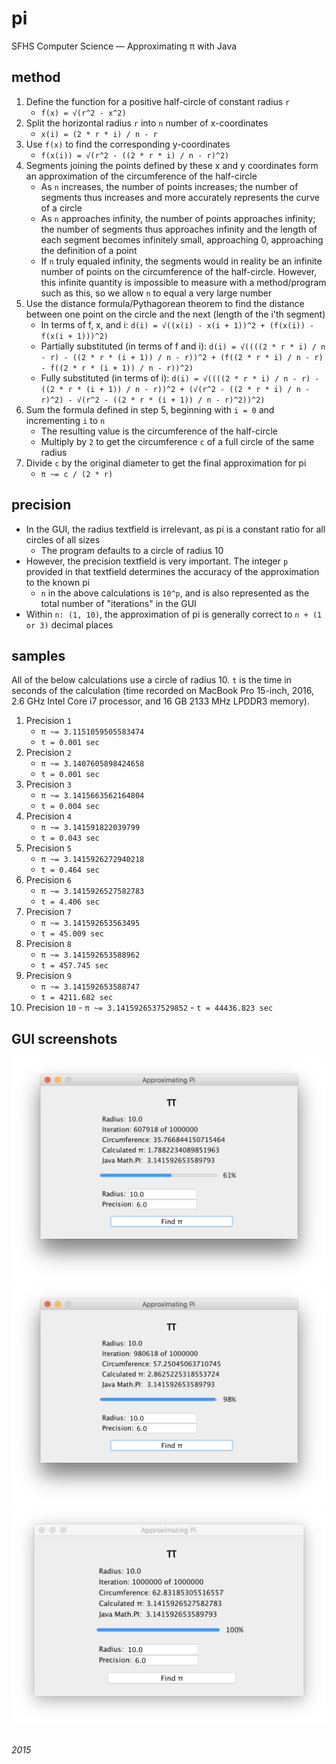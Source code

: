 # pi
SFHS Computer Science — Approximating π with Java

## method
 1. Define the function for a positive half-circle of constant radius `r`
    - `f(x) = √(r^2 - x^2)`
 2. Split the horizontal radius `r` into `n` number of x-coordinates
    - `x(i) = (2 * r * i) / n - r`
 3. Use `f(x)` to find the corresponding y-coordinates
    - `f(x(i)) = √(r^2 - ((2 * r * i) / n - r)^2)`
 4. Segments joining the points defined by these x and y coordinates form an approximation of the circumference of the half-circle
    - As `n` increases, the number of points increases; the number of segments thus increases and more accurately represents the curve of a circle
    - As `n` approaches infinity, the number of points approaches infinity; the number of segments thus approaches infinity and the length of each segment becomes infinitely small, approaching 0, approaching the definition of a point
    - If `n` truly equaled infinity, the segments would in reality be an infinite number of points on the circumference of the half-circle. However, this infinite quantity is impossible to measure with a method/program such as this, so we allow `n` to equal a very large number
 5. Use the distance formula/Pythagorean theorem to find the distance between one point on the circle and the next (length of the i'th segment)
    - In terms of f, x, and i: `d(i) = √((x(i) - x(i + 1))^2 + (f(x(i)) - f(x(i + 1)))^2)`
    - Partially substituted (in terms of f and i): `d(i) = √((((2 * r * i) / n - r) - ((2 * r * (i + 1)) / n - r))^2 + (f((2 * r * i) / n - r) - f((2 * r * (i + 1)) / n - r))^2)`
    - Fully substituted (in terms of i): `d(i) = √((((2 * r * i) / n - r) - ((2 * r * (i + 1)) / n - r))^2 + (√(r^2 - ((2 * r * i) / n - r)^2) - √(r^2 - ((2 * r * (i + 1)) / n - r)^2))^2)`
 6. Sum the formula defined in step 5, beginning with `i = 0` and incrementing `i` to `n`
    - The resulting value is the circumference of the half-circle
    - Multiply by `2` to get the circumference `c` of a full circle of the same radius
 7. Divide `c` by the original diameter to get the final approximation for pi
    - `π ~= c / (2 * r)`

## precision
 - In the GUI, the radius textfield is irrelevant, as pi is a constant ratio for all circles of all sizes
    - The program defaults to a circle of radius 10
 - However, the precision textfield is very important. The integer `p` provided in that textfield determines the accuracy of the approximation to the known pi
    - `n` in the above calculations is `10^p`, and is also represented as the total number of "iterations" in the GUI
 - Within `n: (1, 10)`, the approximation of pi is generally correct to `n + (1 or 3)` decimal places

## samples
All of the below calculations use a circle of radius 10. `t` is the time in seconds of the calculation (time recorded on MacBook Pro 15-inch, 2016, 2.6 GHz Intel Core i7 processor, and 16 GB 2133 MHz LPDDR3 memory).  
 1. Precision `1`
    - `π ~= 3.1151059505583474`
    - `t = 0.001 sec`
 2. Precision `2`
    - `π ~= 3.1407605898424658`
    - `t = 0.001 sec`
 3. Precision `3`
    - `π ~= 3.1415663562164804`
    - `t = 0.004 sec`
 4. Precision `4`
    - `π ~= 3.141591822039799`
    - `t = 0.043 sec`
 5. Precision `5`
    - `π ~= 3.1415926272940218`
    - `t = 0.464 sec`
 6. Precision `6`
    - `π ~= 3.1415926527582783`
    - `t = 4.406 sec`
 7. Precision `7`
    - `π ~= 3.141592653563495`
    - `t = 45.009 sec`
 8. Precision `8`
    - `π ~= 3.141592653588962`
    - `t = 457.745 sec`
 9. Precision `9`
    - `π ~= 3.141592653588747`
    - `t = 4211.682 sec`
 10. Precision `10`
    - `π ~= 3.1415926537529852`
    - `t = 44436.823 sec`

## GUI screenshots
![screenshotA](https://raw.githubusercontent.com/anuvgupta/pi/master/screenshotA.png)  
![screenshotB](https://raw.githubusercontent.com/anuvgupta/pi/master/screenshotB.png)  
![screenshotC](https://raw.githubusercontent.com/anuvgupta/pi/master/screenshotC.png)  


&nbsp;  
*2015*
